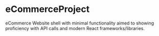 # eCommerceProject
eCommerce Website shell with minimal functionality aimed to showing proficiency with API calls and modern React frameworks/libraries.
